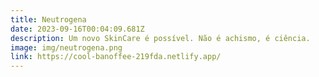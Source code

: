 ```yaml
---
title: Neutrogena
date: 2023-09-16T00:04:09.681Z
description: Um novo SkinCare é possível. Não é achismo, é ciência.
image: img/neutrogena.png
link: https://cool-banoffee-219fda.netlify.app/
---
```

